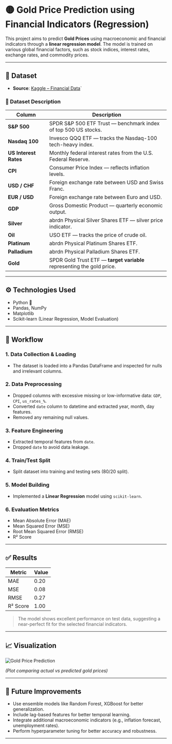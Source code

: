 # 🟡 Gold Price Prediction using Financial Indicators (Regression)

This project aims to predict **Gold Prices** using macroeconomic and financial indicators through a **linear regression model**. The model is trained on various global financial factors, such as stock indices, interest rates, exchange rates, and commodity prices.

---

## 📁 Dataset

- **Source**: [Kaggle – Financial Data](https://www.kaggle.com/datasets/franciscogcc/financial-data?select=financial_regression.csv)`

### 🧾 Dataset Description

| **Column**            | **Description**                                                                 |
|------------------------|---------------------------------------------------------------------------------|
| **S&P 500**            | SPDR S&P 500 ETF Trust — benchmark index of top 500 US stocks.                 |
| **Nasdaq 100**         | Invesco QQQ ETF — tracks the Nasdaq-100 tech-heavy index.                      |
| **US Interest Rates**  | Monthly federal interest rates from the U.S. Federal Reserve.                  |
| **CPI**                | Consumer Price Index — reflects inflation levels.                              |
| **USD / CHF**          | Foreign exchange rate between USD and Swiss Franc.                             |
| **EUR / USD**          | Foreign exchange rate between Euro and USD.                                    |
| **GDP**                | Gross Domestic Product — quarterly economic output.                            |
| **Silver**             | abrdn Physical Silver Shares ETF — silver price indicator.                     |
| **Oil**                | USO ETF — tracks the price of crude oil.                                       |
| **Platinum**           | abrdn Physical Platinum Shares ETF.                                            |
| **Palladium**          | abrdn Physical Palladium Shares ETF.                                           |
| **Gold**               | SPDR Gold Trust ETF — **target variable** representing the gold price.         |

---

## ⚙️ Technologies Used

- Python 🐍
- Pandas, NumPy
- Matplotlib
- Scikit-learn (Linear Regression, Model Evaluation)

---

## 📌 Workflow

### 1. **Data Collection & Loading**
- The dataset is loaded into a Pandas DataFrame and inspected for nulls and irrelevant columns.

### 2. **Data Preprocessing**
- Dropped columns with excessive missing or low-informative data: `GDP`, `CPI`, `us_rates_%`.
- Converted `date` column to datetime and extracted year, month, day features.
- Removed any remaining null values.

### 3. **Feature Engineering**
- Extracted temporal features from `date`.
- Dropped `date` to avoid data leakage.

### 4. **Train/Test Split**
- Split dataset into training and testing sets (80/20 split).

### 5. **Model Building**
- Implemented a **Linear Regression** model using `scikit-learn`.

### 6. **Evaluation Metrics**
- Mean Absolute Error (MAE)
- Mean Squared Error (MSE)
- Root Mean Squared Error (RMSE)
- R² Score

---

## ✅ Results

| **Metric**     | **Value** |
|----------------|-----------|
| MAE            | 0.20      |
| MSE            | 0.08      |
| RMSE           | 0.27      |
| R² Score       | 1.00      |

> The model shows excellent performance on test data, suggesting a near-perfect fit for the selected financial indicators.

---

## 📈 Visualization

![Gold Price Prediction](assets/gold_price_plot.png)

*(Plot comparing actual vs predicted gold prices)*

---

## 🚀 Future Improvements

- Use ensemble models like Random Forest, XGBoost for better generalization.
- Include lag-based features for better temporal learning.
- Integrate additional macroeconomic indicators (e.g., inflation forecast, unemployment rates).
- Perform hyperparameter tuning for better accuracy and robustness.

---